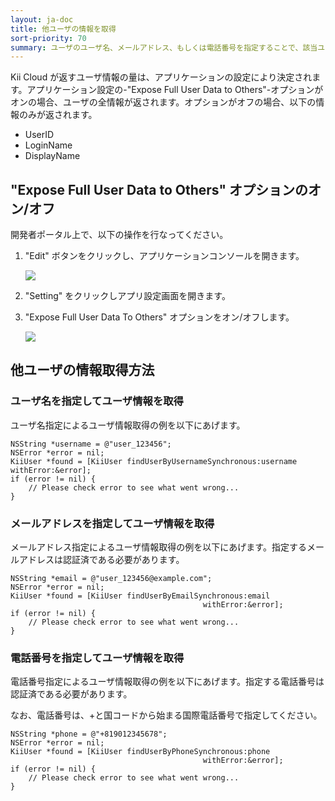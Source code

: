 ```yaml
---
layout: ja-doc
title: 他ユーザの情報を取得
sort-priority: 70
summary: ユーザのユーザ名、メールアドレス、もしくは電話番号を指定することで、該当ユーザの情報にアクセスすることができます。
---
```

Kii Cloud が返すユーザ情報の量は、アプリケーションの設定により決定されます。アプリケーション設定の-"Expose Full User Data to Others"-オプションがオンの場合、ユーザの全情報が返されます。オプションがオフの場合、以下の情報のみが返されます。

* UserID
* LoginName
* DisplayName

## "Expose Full User Data to Others" オプションのオン/オフ

開発者ポータル上で、以下の操作を行なってください。

1. "Edit" ボタンをクリックし、アプリケーションコンソールを開きます。

    ![](01.png)
1. "Setting" をクリックしアプリ設定画面を開きます。
1. "Expose Full User Data To Others" オプションをオン/オフします。

    ![](02.png)

## 他ユーザの情報取得方法

### ユーザ名を指定してユーザ情報を取得

ユーザ名指定によるユーザ情報取得の例を以下にあげます。

```objc
NSString *username = @"user_123456";
NSError *error = nil;
KiiUser *found = [KiiUser findUserByUsernameSynchronous:username withError:&error];
if (error != nil) {
    // Please check error to see what went wrong...
}
```

### メールアドレスを指定してユーザ情報を取得

メールアドレス指定によるユーザ情報取得の例を以下にあげます。指定するメールアドレスは認証済である必要があります。

```objc
NSString *email = @"user_123456@example.com";
NSError *error = nil;
KiiUser *found = [KiiUser findUserByEmailSynchronous:email
                                           withError:&error];
if (error != nil) {
    // Please check error to see what went wrong...
}
```

### 電話番号を指定してユーザ情報を取得

電話番号指定によるユーザ情報取得の例を以下にあげます。指定する電話番号は認証済である必要があります。

なお、電話番号は、+と国コードから始まる国際電話番号で指定してください。

```objc
NSString *phone = @"+819012345678";
NSError *error = nil;
KiiUser *found = [KiiUser findUserByPhoneSynchronous:phone
                                           withError:&error];
if (error != nil) {
    // Please check error to see what went wrong...
}
```
